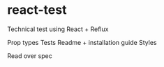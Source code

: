 # react-test
Technical test using React + Reflux

Prop types
Tests
Readme + installation guide
Styles

Read over spec